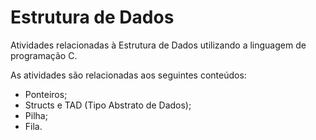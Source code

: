 # Estrutura de Dados
Atividades relacionadas à Estrutura de Dados utilizando a linguagem de programação C.

As atividades são relacionadas aos seguintes conteúdos:

  - Ponteiros;
  - Structs e TAD (Tipo Abstrato de Dados);
  - Pilha;
  - Fila.
